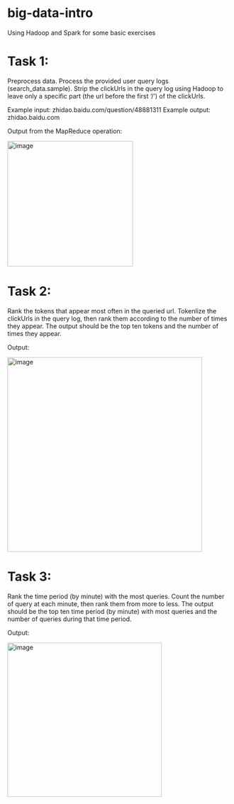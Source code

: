 # big-data-intro
Using Hadoop and Spark for some basic exercises

# Task 1: 
Preprocess data. Process the provided user query logs (search_data.sample). Strip the clickUrls in the query log using Hadoop to leave only a specific part (the url before the first ‘/’) of the clickUrls. 

Example input: zhidao.baidu.com/question/48881311
Example output: zhidao.baidu.com

Output from the MapReduce operation:

<img width="283" alt="image" src="https://github.com/pranayperiwal/big-data-intro/assets/56786002/4c64e5c0-dbcf-441f-921d-b770d17871f4">


# Task 2: 
Rank the tokens that appear most often in the queried url. Tokenlize the clickUrls in the query log, then rank them according to the number of times they appear. The output should be the top ten tokens and the number of times they appear.

Output:

<img width="439" alt="image" src="https://github.com/pranayperiwal/big-data-intro/assets/56786002/14ad08eb-e641-4ac0-bd11-e2f614b246e8">


# Task 3: 
Rank the time period (by minute) with the most queries. Count the number of query at each minute, then rank them from more to less. The output should be the top ten time period (by minute) with most queries and the number of queries during that time period. 

Output:

<img width="348" alt="image" src="https://github.com/pranayperiwal/big-data-intro/assets/56786002/242db2a9-152c-4952-9283-439b2a2f63bd">
